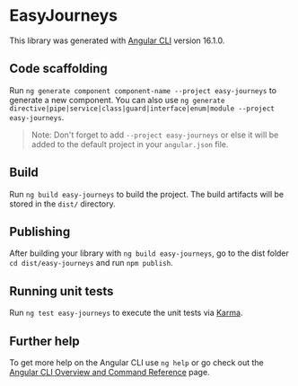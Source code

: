 # EasyJourneys

This library was generated with [Angular CLI](https://github.com/angular/angular-cli) version 16.1.0.

## Code scaffolding

Run `ng generate component component-name --project easy-journeys` to generate a new component. You can also use `ng generate directive|pipe|service|class|guard|interface|enum|module --project easy-journeys`.
> Note: Don't forget to add `--project easy-journeys` or else it will be added to the default project in your `angular.json` file. 

## Build

Run `ng build easy-journeys` to build the project. The build artifacts will be stored in the `dist/` directory.

## Publishing

After building your library with `ng build easy-journeys`, go to the dist folder `cd dist/easy-journeys` and run `npm publish`.

## Running unit tests

Run `ng test easy-journeys` to execute the unit tests via [Karma](https://karma-runner.github.io).

## Further help

To get more help on the Angular CLI use `ng help` or go check out the [Angular CLI Overview and Command Reference](https://angular.io/cli) page.
